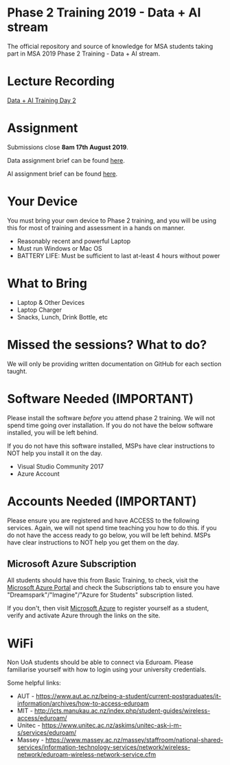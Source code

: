 # Phase 2 Training 2019 - Data + AI stream

The official repository and source of knowledge for MSA students taking part in MSA 2019 Phase 2 Training - Data + AI stream.

# Lecture Recording

[Data + AI Training Day 2](https://youtu.be/aJMpBInqgJU)

# Assignment

Submissions close **8am 17th August 2019**.

Data assignment brief can be found [here](https://github.com/NZMSA/2019-Phase-2-Data-AI/blob/master/Assessment/MSA-Assessment-Data.pdf).

AI assignment brief can be found [here](https://github.com/NZMSA/2019-Phase-2-Data-AI/blob/master/Assessment/MSA%20Assessment-AI.pdf).

# Your Device

You must bring your own device to Phase 2 training, and you will be using this for most of training and assessment in a hands on manner.

- Reasonably recent and powerful Laptop
- Must run Windows or Mac OS
- BATTERY LIFE: Must be sufficient to last at-least 4 hours without power

# What to Bring

- Laptop & Other Devices
- Laptop Charger
- Snacks, Lunch, Drink Bottle, etc

# Missed the sessions? What to do?

We will only be providing written documentation on GitHub for each section taught.

# Software Needed (IMPORTANT)

Please install the software _before_ you attend phase 2 training. We will not spend time going over installation. If you do not have the below software installed, you will be left behind.

If you do not have this software installed, MSPs have clear instructions to NOT help you install it on the day.

- Visual Studio Community 2017
- Azure Account

# Accounts Needed (IMPORTANT)

Please ensure you are registered and have ACCESS to the following services. Again, we will not spend time teaching you how to do this. if you do not have the access ready to go below, you will be left behind. MSPs have clear instructions to NOT help you get them on the day.

## Microsoft Azure Subscription

All students should have this from Basic Training, to check, visit the [Microsoft Azure Portal](http://portal.azure.com) and check the Subscriptions tab to ensure you have "Dreamspark"/"Imagine"/"Azure for Students" subscription listed.

If you don't, then visit [Microsoft Azure](https://azure.microsoft.com/en-us/free/students/) to register yourself as a student, verify and activate Azure through the links on the site.

# WiFi

Non UoA students should be able to connect via Eduroam. Please familiarise yourself with how to login using your university credentials.

Some helpful links:

- AUT - https://www.aut.ac.nz/being-a-student/current-postgraduates/it-information/archives/how-to-access-eduroam
- MIT - http://icts.manukau.ac.nz/index.php/student-guides/wireless-access/eduroam/
- Unitec - https://www.unitec.ac.nz/askims/unitec-ask-i-m-s/services/eduroam/
- Massey - https://www.massey.ac.nz/massey/staffroom/national-shared-services/information-technology-services/network/wireless-network/eduroam-wireless-network-service.cfm

